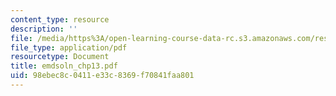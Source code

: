 ```yaml
---
content_type: resource
description: ''
file: /media/https%3A/open-learning-course-data-rc.s3.amazonaws.com/res-6-003-electromechanical-dynamics-spring-2009/98ebec8c0411e33c8369f70841faa801_emdsoln_chp13.pdf
file_type: application/pdf
resourcetype: Document
title: emdsoln_chp13.pdf
uid: 98ebec8c-0411-e33c-8369-f70841faa801
---
```

